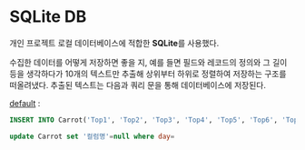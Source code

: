 # SQLite DB 

개인 프로젝트 로컬 데이터베이스에 적합한 **SQLite**를 사용했다.

수집한 데이터를 어떻게 저장하면 좋을 지, 예를 들면 필드와 레코드의 정의와 그 길이 등을 생각하다가 10개의 텍스트만 추출해 상위부터 하위로 정렬하여 저장하는 구조를 떠올려냈다. 추출된 텍스트는 다음과 쿼리 문을 통해 데이터베이스에 저장된다.
 
[default](defaultQuery.sql) : 
```SQL 
INSERT INTO Carrot('Top1', 'Top2', 'Top3', 'Top4', 'Top5', 'Top6', 'Top7', 'Top8', 'Top9', 'Top10') VALUES(...)
```

```SQL
update Carrot set '컬럼명'=null where day=
```
